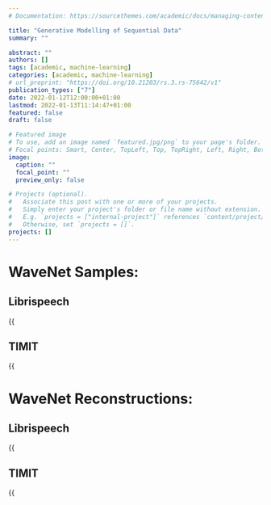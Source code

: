 ```yaml
---
# Documentation: https://sourcethemes.com/academic/docs/managing-content/

title: "Generative Modelling of Sequential Data"
summary: ""

abstract: ""
authors: []
tags: [academic, machine-learning]
categories: [academic, machine-learning]
# url_preprint: "https://doi.org/10.21203/rs.3.rs-75642/v1"
publication_types: ["7"]
date: 2022-01-12T12:00:00+01:00
lastmod: 2022-01-13T11:14:47+01:00
featured: false
draft: false

# Featured image
# To use, add an image named `featured.jpg/png` to your page's folder.
# Focal points: Smart, Center, TopLeft, Top, TopRight, Left, Right, BottomLeft, Bottom, BottomRight.
image:
  caption: ""
  focal_point: ""
  preview_only: false

# Projects (optional).
#   Associate this post with one or more of your projects.
#   Simply enter your project's folder or file name without extension.
#   E.g. `projects = ["internal-project"]` references `content/project/deep-learning/index.md`.
#   Otherwise, set `projects = []`.
projects: []
---
```




# WaveNet Samples:
## Librispeech
{{<audio src="files/msc/audio/S8_LIBRI_100H_samples_150_1.wav" caption="WaveNet (S=8 N=5 L=10 C=32) trained on Librispeech 100h-clean - Sample" format="audio/wav" >}}

## TIMIT
{{<audio src="files/msc/audio/S2_N5_L10_C32_sample.wav" caption="WaveNet (S=2 N=5 L=10 C=32) trained on TIMIT - Generated Sample" format="audio/wav" >}}
{{<audio src="files/msc/audio/S2_N5_L10_C64_sample.wav" caption="WaveNet (S=2 N=5 L=10 C=64) trained on TIMIT - Generated Sample" format="audio/wav" >}}
{{<audio src="files/msc/audio/S2_N5_L10_C92_sample.wav" caption="WaveNet (S=2 N=5 L=10 C=92) trained on TIMIT - Generated Sample" format="audio/wav" >}}
{{<audio src="files/msc/audio/S4_N5_L10_C32_sample.wav" caption="WaveNet (S=4 N=5 L=10 C=32) trained on TIMIT - Generated Sample" format="audio/wav" >}}
{{<audio src="files/msc/audio/S4_N5_L10_C64_sample.wav" caption="WaveNet (S=4 N=5 L=10 C=64) trained on TIMIT - Generated Sample" format="audio/wav" >}}
{{<audio src="files/msc/audio/S4_N5_L10_C92_sample.wav" caption="WaveNet (S=4 N=5 L=10 C=92) trained on TIMIT - Generated Sample" format="audio/wav" >}}
{{<audio src="files/msc/audio/S8_N5_L10_C32_sample.wav" caption="WaveNet (S=8 N=5 L=10 C=32) trained on TIMIT - Generated Sample" format="audio/wav" >}}
{{<audio src="files/msc/audio/S8_N5_L10_C64_sample.wav" caption="WaveNet (S=8 N=5 L=10 C=64) trained on TIMIT - Generated Sample" format="audio/wav" >}}
{{<audio src="files/msc/audio/S8_N5_L10_C92_sample.wav" caption="WaveNet (S=8 N=5 L=10 C=92) trained on TIMIT - Generated Sample" format="audio/wav" >}}
{{<audio src="files/msc/audio/S16_N5_L10_C32_sample.wav" caption="WaveNet (S=16 N=5 L=10 C=32) trained on TIMIT - Generated Sample" format="audio/wav" >}}
{{<audio src="files/msc/audio/S16_N5_L10_C64_sample.wav" caption="WaveNet (S=16 N=5 L=10 C=64) trained on TIMIT - Generated Sample" format="audio/wav" >}}
{{<audio src="files/msc/audio/S16_N5_L10_C92_sample.wav" caption="WaveNet (S=16 N=5 L=10 C=92) trained on TIMIT - Generated Sample" format="audio/wav" >}}




# WaveNet Reconstructions:
## Librispeech
{{<audio src="files/msc/audio/S8_LIBRI_100H_predictions_150_1.wav" caption="WaveNet (S=8 N=5 L=10 C=32) trained on Librispeech 100h-clean - Reconstruction" format="audio/wav" >}}
## TIMIT
{{<audio src="files/msc/audio/S2_N5_L10_C32_reconstruction.wav" caption="WaveNet (S=2 N=5 L=10 C=32) trained on TIMIT - Reconstruction" format="audio/wav" >}}
{{<audio src="files/msc/audio/S2_N5_L10_C64_reconstruction.wav" caption="WaveNet (S=2 N=5 L=10 C=64) trained on TIMIT - Reconstruction" format="audio/wav" >}}
{{<audio src="files/msc/audio/S2_N5_L10_C92_reconstruction.wav" caption="WaveNet (S=2 N=5 L=10 C=92) trained on TIMIT - Reconstruction" format="audio/wav" >}}
{{<audio src="files/msc/audio/S4_N5_L10_C32_reconstruction.wav" caption="WaveNet (S=4 N=5 L=10 C=32) trained on TIMIT - Reconstruction" format="audio/wav" >}}
{{<audio src="files/msc/audio/S4_N5_L10_C64_reconstruction.wav" caption="WaveNet (S=4 N=5 L=10 C=64) trained on TIMIT - Reconstruction" format="audio/wav" >}}
{{<audio src="files/msc/audio/S4_N5_L10_C92_reconstruction.wav" caption="WaveNet (S=4 N=5 L=10 C=92) trained on TIMIT - Reconstruction" format="audio/wav" >}}
{{<audio src="files/msc/audio/S8_N5_L10_C32_reconstruction.wav" caption="WaveNet (S=8 N=5 L=10 C=32) trained on TIMIT - Reconstruction" format="audio/wav" >}}
{{<audio src="files/msc/audio/S8_N5_L10_C64_reconstruction.wav" caption="WaveNet (S=8 N=5 L=10 C=64) trained on TIMIT - Reconstruction" format="audio/wav" >}}
{{<audio src="files/msc/audio/S8_N5_L10_C92_reconstruction.wav" caption="WaveNet (S=8 N=5 L=10 C=92) trained on TIMIT - Reconstruction" format="audio/wav" >}}
{{<audio src="files/msc/audio/S16_N5_L10_C32_reconstruction.wav" caption="WaveNet (S=16 N=5 L=10 C=32) trained on TIMIT - Reconstruction" format="audio/wav" >}}
{{<audio src="files/msc/audio/S16_N5_L10_C64_reconstruction.wav" caption="WaveNet (S=16 N=5 L=10 C=64) trained on TIMIT - Reconstruction" format="audio/wav" >}}
{{<audio src="files/msc/audio/S16_N5_L10_C92_reconstruction.wav" caption="WaveNet (S=16 N=5 L=10 C=92) trained on TIMIT - Reconstruction" format="audio/wav" >}}


